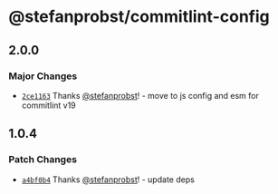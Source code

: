 # @stefanprobst/commitlint-config

## 2.0.0

### Major Changes

- [`2ce1163`](https://github.com/stefanprobst/commitlint-config/commit/2ce1163efbc54bfa7486f06c7094dd82032f0fa4)
  Thanks [@stefanprobst](https://github.com/stefanprobst)! - move to js config and esm for
  commitlint v19

## 1.0.4

### Patch Changes

- [`a4bf0b4`](https://github.com/stefanprobst/commitlint-config/commit/a4bf0b4e5ad2765d26d9ad38c82a7d78dfe13ff8)
  Thanks [@stefanprobst](https://github.com/stefanprobst)! - update deps
